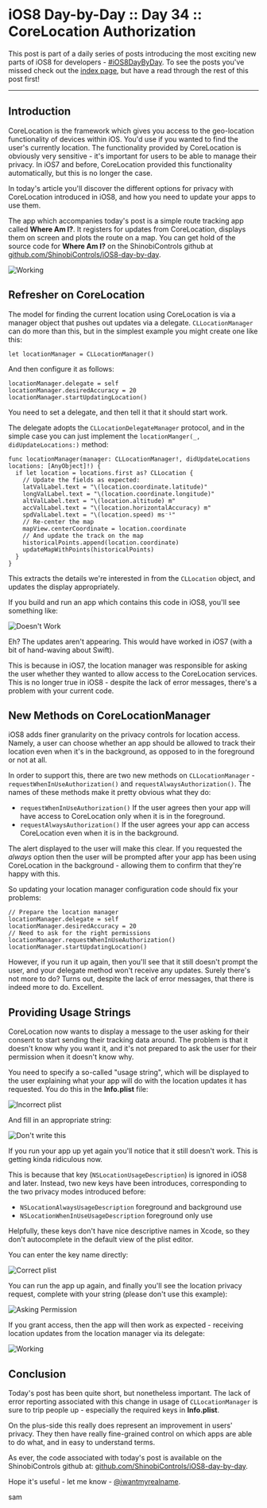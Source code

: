 # iOS8 Day-by-Day :: Day 34 :: CoreLocation Authorization

This post is part of a daily series of posts introducing the most exciting new
parts of iOS8 for developers - [#iOS8DayByDay](https://twitter.com/search?q=%23iOS8DayByDay).
To see the posts you've missed check out the [index page](http://shinobicontrols.com/iOS8DayByDay),
but have a read through the rest of this post first!

---

## Introduction

CoreLocation is the framework which gives you access to the geo-location
functionality of devices within iOS. You'd use if you wanted to find the user's
currently location. The functionality provided by CoreLocation is obviously very
sensitive - it's important for users to be able to manage their privacy. In iOS7
and before, CoreLocation provided this functionality automatically, but this is
no longer the case.

In today's article you'll discover the different options for privacy with
CoreLocation introduced in iOS8, and how you need to update your apps to use
them.

The app which accompanies today's post is a simple route tracking app called
__Where Am I?__. It registers for updates from CoreLocation, displays them on
screen and plots the route on a map. You can get hold of the source code for
__Where Am I?__ on the ShinobiControls github at
[github.com/ShinobiControls/iOS8-day-by-day](https://github.com/ShinobiControls/iOS8-day-by-day).

![Working](assets/working.png)

## Refresher on CoreLocation

The model for finding the current location using CoreLocation is via a manager
object that pushes out updates via a delegate. `CLLocationManager` can do more
than this, but in the simplest example you might create one like this:

    let locationManager = CLLocationManager()

And then configure it as follows:

    locationManager.delegate = self
    locationManager.desiredAccuracy = 20
    locationManager.startUpdatingLocation()

You need to set a delegate, and then tell it that it should start work.

The delegate adopts the `CLLocationDelegateManager` protocol, and in the
simple case you can just implement the `locationManger(_, didUpdateLocations:)`
method:

    func locationManager(manager: CLLocationManager!, didUpdateLocations locations: [AnyObject]!) {
      if let location = locations.first as? CLLocation {
        // Update the fields as expected:
        latValLabel.text = "\(location.coordinate.latitude)"
        longValLabel.text = "\(location.coordinate.longitude)"
        altValLabel.text = "\(location.altitude) m"
        accValLabel.text = "\(location.horizontalAccuracy) m"
        spdValLabel.text = "\(location.speed) ms⁻¹"
        // Re-center the map
        mapView.centerCoordinate = location.coordinate
        // And update the track on the map
        historicalPoints.append(location.coordinate)
        updateMapWithPoints(historicalPoints)
      }
    }

This extracts the details we're interested in from the `CLLocation` object, and
updates the display appropriately.

If you build and run an app which contains this code in iOS8, you'll see
something like:

![Doesn't Work](assets/not_working.png)

Eh? The updates aren't appearing. This would have worked in iOS7 (with a bit of
hand-waving about Swift).

This is because in iOS7, the location manager was responsible for asking the
user whether they wanted to allow access to the CoreLocation services. This is
no longer true in iOS8 - despite the lack of error messages, there's a problem
with your current code.


## New Methods on CoreLocationManager

iOS8 adds finer granularity on the privacy controls for location access. Namely,
a user can choose whether an app should be allowed to track their location even
when it's in the background, as opposed to in the foreground or not at all.

In order to support this, there are two new methods on `CLLocationManager` - 
`requestWhenInUseAuthorization()` and `requestAlwaysAuthorization()`. The names
of these methods make it pretty obvious what they do:

- `requestWhenInUseAuthorization()` If the user agrees then your app will have
access to CoreLocation only when it is in the foreground.
- `requestAlwaysAuthorization()` If the user agrees your app can access
CoreLocation even when it is in the background.

The alert displayed to the user will make this clear. If you requested the
_always_ option then the user will be prompted after your app has been using
CoreLocation in the background - allowing them to confirm that they're happy
with this.

So updating your location manager configuration code should fix your problems:

    // Prepare the location manager
    locationManager.delegate = self
    locationManager.desiredAccuracy = 20
    // Need to ask for the right permissions
    locationManager.requestWhenInUseAuthorization()
    locationManager.startUpdatingLocation()

However, if you run it up again, then you'll see that it still doesn't prompt
the user, and your delegate method won't receive any updates. Surely there's not
more to do? Turns out, despite the lack of error messages, that there is indeed
more to do. Excellent.


## Providing Usage Strings

CoreLocation now wants to display a message to the user asking for their consent
to start sending their tracking data around. The problem is that it doesn't know
why you want it, and it's not prepared to ask the user for their permission when
it doesn't know why.

You need to specify a so-called "usage string", which will be displayed to the
user explaining what your app will do with the location updates it has
requested. You do this in the __Info.plist__ file:

![Incorrect plist](assets/old_plist.png)

And fill in an appropriate string:

![Don't write this](assets/added_string.png)

If you run your app up yet again you'll notice that it still doesn't work. This
is getting kinda ridiculous now.

This is because that key (`NSLocationUsageDescription`) is ignored in iOS8 and
later. Instead, two new keys have been introduces, corresponding to the two
privacy modes introduced before:

- `NSLocationAlwaysUsageDescription` foreground and background use
- `NSLocationWhenInUseUsageDescription` foreground only use

Helpfully, these keys don't have nice descriptive names in Xcode, so they don't
autocomplete in the default view of the plist editor.

You can enter the key name directly:

![Correct plist](assets/correct_plist.png)

You can run the app up again, and finally you'll see the location privacy
request, complete with your string (please don't use this example):

![Asking Permission](assets/asking_permission.png)

If you grant access, then the app will then work as expected - receiving
location updates from the location manager via its delegate:

![Working](assets/working.png)


## Conclusion

Today's post has been quite short, but nonetheless important. The lack of error
reporting associated with this change in usage of `CLLocationManager` is sure to
trip people up - especially the required keys in __Info.plist__.

On the plus-side this really does represent an improvement in users' privacy.
They then have really fine-grained control on which apps are able to do what,
and in easy to understand terms.

As ever, the code associated with today's post is available on the
ShinobiControls github at:
[github.com/ShinobiControls/iOS8-day-by-day](https://github.com/ShinobiControls/iOS8-day-by-day).

Hope it's useful - let me know - 
[@iwantmyrealname](https://twitter.com/iwantmyrealname).


sam


